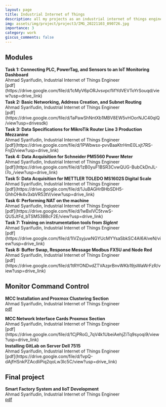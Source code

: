 ```yaml
---
layout: page
title: Industrial Internet of Things
description: all my projects as an industrial internet of things engineer
img: assets/img/project/project3/IMG_20221103_090726.jpg
importance: 3
category: work
giscus_comments: false
---
```


<h2 class="Title" >Modules</h2>
<!-- <br> -->
<b>Task 1: Connecting PLC, PowerTag, and Sensors to an IoT Monitoring Dashboard</b><br>
Ahmad Syarifudin, Industrial Internet of Things Engineer<br>
[pdf](https://drive.google.com/file/d/1cMyV6pORJvsvpcfIifYdVEVToYrSouqd/view?usp=drive_link)
<p style="font-size: 3px !important"></p>
<b>Task 2: Basic Networking, Address Creation, and Subnet Routing</b><br>Ahmad Syarifudin, Industrial Internet of Things Engineer<br>
[pdf](https://drive.google.com/file/d/1aPawShNntXb1MBV8EW5vHOorNJC40qlQ/view?usp=drivesdk)
<p style="font-size: 3px !important"></p>
<b>Task 3: Data Specifications for MikroTik Router Line 3 Production Mezzanine</b><br>
Ahmad Syarifudin, Industrial Internet of Things Engineer<br>
[pdf](https://drive.google.com/file/d/1PWbwsx-pvvBaaKtrHmE0Lxjt7RS-FnjD/view?usp=drive_link)
<p style="font-size: 3px !important"></p>
<b>Task 4: Data Acquisition for Schneider PM5560 Power Meter</b><br>
Ahmad Syarifudin, Industrial Internet of Things Engineer<br>
[pdf](https://drive.google.com/file/d/1zB0yuF1BSR3CvwQUG-BubCkDnJL-l7o_/view?usp=drive_link)
<p style="font-size: 3px !important"></p>
<b>Task 5: Data Acquisition for METTLER TOLEDO MS1602S Digital Scale</b><br>
Ahmad Syarifudin, Industrial Internet of Things Engineer<br>
[pdf](https://drive.google.com/file/d/1JuBAGHrBHbSDH5-GhhOHk4v3xbVR53tV/view?usp=drive_link)
<p style="font-size: 3px !important"></p>
<b>Task 6: Performing NAT on the machine</b><br>
Ahmad Syarifudin, Industrial Internet of Things Engineer<br>
[pdf](https://drive.google.com/file/d/1wBxIVC5tvwS-QUSJtFd_bTSM53BBcF2E/view?usp=drive_link)
<p style="font-size: 3px !important"></p>
<b>Task 7: Training on instrumentation tools from <i>Siglent</i></b><br>
Ahmad Syarifudin, Industrial Internet of Things Engineer<br>
[pdf](https://drive.google.com/file/d/1lVZsyjuwNGYUcMYYsaSbkSC4AI6AIveN/view?usp=drive_link)
<p style="font-size: 3px !important"></p>
<b>Task 8: Buffer Swap, Response Message Modbus FX5U and Node Red</b><br>
Ahmad Syarifudin, Industrial Internet of Things Engineer<br>
[pdf](https://drive.google.com/file/d/1tRYONDvdZTVAzprBnvWKb19jsWaWrFzR/view?usp=drive_link)
<p style="font-size: 3px !important"></p>

## Monitor Command Control
<b>MCC Installation and Proxmox Clustering Section</b><br>
Ahmad Syarifudin, Industrial Internet of Things Engineer<br>
[pdf](https://drive.google.com/file/d/16BMwNr-XEabkM6aswQ9SwM_GloCGuvDD/view?usp=drive_link)
<p style="font-size: 3px !important"></p>
<b>MCC Network Interface Cards Proxmox Section</b><br>
Ahmad Syarifudin, Industrial Internet of Things Engineer<br>
[pdf](https://drive.google.com/file/d/1CjPRoG_7qV4k1UbeiAehjZiTq9syoqi9/view?usp=drive_link)
<p style="font-size: 3px !important"></p>
<b>Installing GitLab on Server Dell 7515</b><br>
Ahmad Syarifudin, Industrial Internet of Things Engineer<br>
[pdf](https://drive.google.com/file/d/1vpQ-dAjfHSnkPZAcdliPiq2qoLw3Ic5C/view?usp=drive_link)
<p style="font-size: 3px !important"></p>

## Final project
<b>Smart Factory System and IioT Development</b><br>
Ahmad Syarifudin, Industrial Internet of Things Engineer<br>
[pdf](https://drive.google.com/file/d/1nAaP3R13co5f54zzyJsKNbYyl19CVvqY/view?usp=sharing)
<p style="font-size: 3px !important"></p>